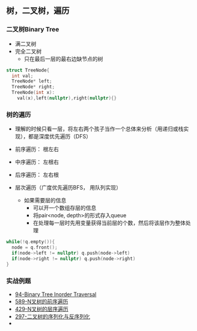 ## 树，二叉树，遍历
### 二叉树Binary Tree
+ 满二叉树
+ 完全二叉树
  + 只在最后一层的最右边缺节点的树
```cpp
struct TreeNode{
  int val;
  TreeNode* left;
  TreeNode* right;
  TreeNode(int x):
    val(x),left(nullptr),right(nullptr){}
```
### 树的遍历
+ 理解的时候只看一层，将左右两个孩子当作一个总体来分析（用递归或栈实现），都是深度优先遍历（DFS）
+ 前序遍历： 根左右
+ 中序遍历： 左根右
+ 后序遍历： 左右根

+ 层次遍历（广度优先遍历BFS， 用队列实现）
  + 如果需要层的信息
    + 可以开一个数组存层的信息
    + 将pair<node, depth>的形式存入queue
    + 在处理每一层时先用变量获得当前层的个数，然后将该层作为整体处理
```cpp
while(!q.empty()){
  node = q.front();
  if(node->left != nullptr) q.push(node->left)
  if(node->right != nullptr) q.push(node->right)
}
```
### 实战例题
+ [94-Binary Tree Inorder Traversal](https://github.com/ArielLv2019/leetcode_2021_problem/blob/main/0094-binary-tree-inorder-traversal-%E4%BA%8C%E5%8F%89%E6%A0%91%E4%B8%AD%E5%BA%8F%E9%81%8D%E5%8E%86.md)
+ [589-N叉树的前序遍历](https://github.com/ArielLv2019/leetcode_2021_problem/blob/main/0589-n-ary-tree-preorder-traversal-n%E5%8F%89%E6%A0%91%E7%9A%84%E5%89%8D%E5%BA%8F%E9%81%8D%E5%8E%86.md)
+ [429-N叉树的层序遍历](https://github.com/ArielLv2019/leetcode_2021_problem/blob/main/0429-n-ary-tree-level-order-traversal-N%E5%8F%89%E6%A0%91%E7%9A%84%E5%B1%82%E5%BA%8F%E9%81%8D%E5%8E%86.md)
+ [297-二叉树的序列化与反序列化](https://github.com/ArielLv2019/leetcode_2021_problem/blob/main/0297-serialize-and-deserialize-binary-tree-%E4%BA%8C%E5%8F%89%E6%A0%91%E7%9A%84%E5%BA%8F%E5%88%97%E5%8C%96%E4%B8%8E%E5%8F%8D%E5%BA%8F%E5%88%97%E5%8C%96.md)
+ []()
